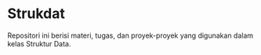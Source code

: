 # Strukdat

Repositori ini berisi materi, tugas, dan proyek-proyek yang digunakan dalam kelas Struktur Data.
